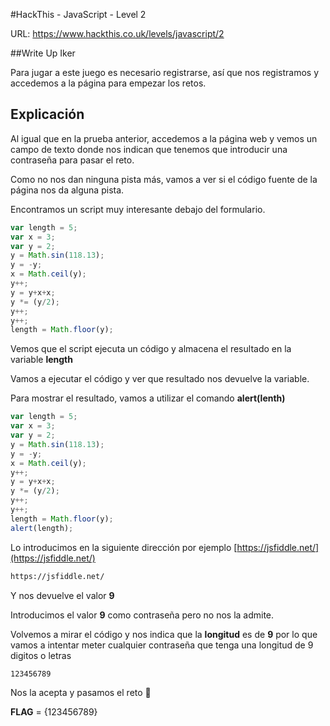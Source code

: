 #HackThis - JavaScript -  Level 2

URL:      https://www.hackthis.co.uk/levels/javascript/2

##Write Up Iker

Para jugar a este juego es necesario registrarse, así que nos registramos y accedemos a la página para empezar los retos.

## Explicación

Al igual que en la prueba anterior, accedemos a la página web y vemos un campo de texto donde nos indican que tenemos que introducir una contraseña para pasar el reto.

Como no nos dan ninguna pista más, vamos a ver si el código fuente de la página nos da alguna pista.

Encontramos un script muy interesante debajo del formulario.

```javascript
var length = 5;
var x = 3;
var y = 2;
y = Math.sin(118.13);
y = -y;
x = Math.ceil(y);
y++;
y = y+x+x;
y *= (y/2);
y++;
y++;
length = Math.floor(y);
```

Vemos que el script ejecuta un código y almacena el resultado en la variable **length**

Vamos a ejecutar el código y ver que resultado nos devuelve la variable. 

Para mostrar el resultado, vamos a utilizar el comando **alert(lenth)**

```javascript
var length = 5;
var x = 3;
var y = 2;
y = Math.sin(118.13);
y = -y;
x = Math.ceil(y);
y++;
y = y+x+x;
y *= (y/2);
y++;
y++;
length = Math.floor(y);
alert(length);
```

Lo introducimos en la siguiente dirección por ejemplo [https://jsfiddle.net/](https://jsfiddle.net/)

```html
https://jsfiddle.net/
```

Y nos devuelve el valor **9**

Introducimos el valor **9** como contraseña pero no nos la admite. 

Volvemos a mirar el código y nos indica que la **longitud** es de **9** por lo que vamos a intentar meter cualquier contraseña que tenga una longitud de 9 digitos o letras

```html
123456789
```

Nos la acepta y pasamos el reto :beers:

**FLAG** = {123456789}
